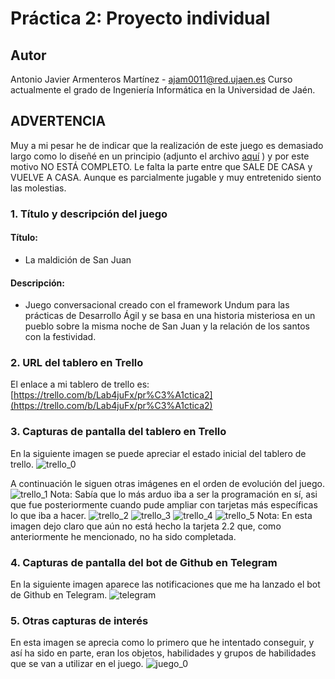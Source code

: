 # Práctica 2: Proyecto individual

## Autor
Antonio Javier Armenteros Martínez - [ajam0011@red.ujaen.es](mailto:ajam0011@red.ujaen.es)
Curso actualmente el grado de Ingeniería Informática en la Universidad de Jaén.

## ADVERTENCIA
Muy a mi pesar he de indicar que la realización de este juego es demasiado largo como lo diseñé en un principio (adjunto el archivo [aquí](https://github.com/antjarm/La-maldici-n-de-San-Juan-/files/8257574/historia.alternativas.e.interacciones.txt)
) y por este motivo NO ESTÁ COMPLETO. Le falta la parte entre que SALE DE CASA y VUELVE A CASA. Aunque es parcialmente jugable y muy entretenido siento las molestias. 

### 1. Título y descripción del juego
#### Título: 
 - La maldición de San Juan
#### Descripción: 
 - Juego conversacional creado con el framework Undum para las prácticas de Desarrollo Ágil y se basa en una historia misteriosa en un pueblo sobre la misma noche de San Juan y la relación de los santos con la festividad.

### 2. URL del tablero en Trello
El enlace a mi tablero de trello es: [https://trello.com/b/Lab4juFx/pr%C3%A1ctica2](https://trello.com/b/Lab4juFx/pr%C3%A1ctica2)

### 3. Capturas de pantalla del tablero en Trello
En la siguiente imagen se puede apreciar el estado inicial del tablero de trello.
![trello_0](https://user-images.githubusercontent.com/99495041/158480322-a3ef5d82-79df-4e91-9f58-9c0133c90eea.png)

A continuación le siguen otras imágenes en el orden de evolución del juego.
![trello_1](https://user-images.githubusercontent.com/99495041/158480445-553c0bf3-5fa8-42d0-9666-251a99f10f4a.png)
Nota: Sabía que lo más arduo iba a ser la programación en sí, asi que fue posteriormente cuando pude ampliar con tarjetas más específicas lo que iba a hacer.
![trello_2](https://user-images.githubusercontent.com/99495041/158480458-46bfe1ef-c1b1-42a4-8b60-e4f15191878b.png)
![trello_3](https://user-images.githubusercontent.com/99495041/158480487-e066feb5-e11e-42bb-9ff5-714398350ff1.png)
![trello_4](https://user-images.githubusercontent.com/99495041/158480639-c6d4c931-f82f-4ed0-a018-eb1d45153709.png)
![trello_5](https://user-images.githubusercontent.com/99495041/158480654-00c77888-3842-4661-b740-2da1725c1dc8.png)
Nota: En esta imagen dejo claro que aún no está hecho la tarjeta 2.2 que, como anteriormente he mencionado, no ha sido completada.

### 4. Capturas de pantalla del bot de Github en Telegram
En la siguiente imagen aparece las notificaciones que me ha lanzado el bot de Github en Telegram.
![telegram](https://user-images.githubusercontent.com/99495041/158480877-7f2429ff-d742-4fda-93a9-c84365cea5b2.png)

### 5. Otras capturas de interés
En esta imagen se aprecia como lo primero que he intentado conseguir, y así ha sido en parte, eran los objetos, habilidades y grupos de habilidades que se van a utilizar en el juego.
![juego_0](https://user-images.githubusercontent.com/99495041/158480920-5d0b5a55-f089-40ac-8dc4-3568d8057dee.png)
